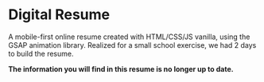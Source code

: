 # Digital Resume

A mobile-first online resume created with HTML/CSS/JS vanilla, using the GSAP animation library. Realized for a small school exercise, we had 2 days to build the resume.

**The information you will find in this resume is no longer up to date.**
